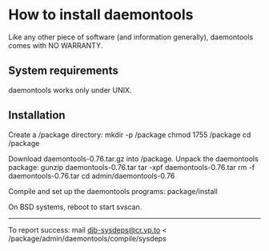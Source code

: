 How to install daemontools
==========================

Like any other piece of software (and information generally), daemontools comes with NO WARRANTY.


System requirements
-------------------


daemontools works only under UNIX.


Installation
------------

Create a /package directory:
     mkdir -p /package
     chmod 1755 /package
     cd /package

Download daemontools-0.76.tar.gz into /package. Unpack the daemontools package:
     gunzip daemontools-0.76.tar
     tar -xpf daemontools-0.76.tar
     rm -f daemontools-0.76.tar
     cd admin/daemontools-0.76

Compile and set up the daemontools programs:
     package/install

On BSD systems, reboot to start svscan.

--------------------------------------------------------------------------------

To report success:
     mail djb-sysdeps@cr.yp.to < /package/admin/daemontools/compile/sysdeps

